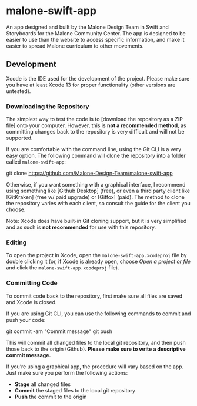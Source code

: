 # malone-swift-app

An app designed and built by the Malone Design Team in Swift and Storyboards for the Malone Community Center. The app is designed to be easier to use than the website to access specific information, and make it easier to spread Malone curriculum to other movements.

## Development

Xcode is the IDE used for the development of the project. Please make sure you have at least Xcode 13 for proper functionality (other versions are untested).

### Downloading the Repository

The simplest way to test the code is to [download the repository as a ZIP file] onto your computer. However, this is **not a recommended method**, as committing changes back to the repository is very difficult and will not be supported.

If you are comfortable with the command line, using the Git CLI is a very easy option. The following command will clone the repository into a folder called `malone-swift-app`:

git clone https://github.com/Malone-Design-Team/malone-swift-app

Otherwise, if you want something with a graphical interface, I recommend using something like [Github Desktop] (free), or even a third party client like [GitKraken] (free w/ paid upgrade) or [Gitfox] (paid). The method to clone the repository varies with each client, so consult the guide for the client you choose. 

Note: Xcode does have built-in Git cloning support, but it is very simplified and as such is **not recommended** for use with this repository.

### Editing

To open the project in Xcode, open the `malone-swift-app.xcodeproj` file by double clicking it (or, if Xcode is already open, choose *Open a project or file* and click the `malone-swift-app.xcodeproj` file).

### Committing Code

To commit code back to the repository, first make sure all files are saved and Xcode is closed.

If you are using Git CLI, you can use the following commands to commit and push your code:

git commit -am "Commit message"
git push

This will commit all changed files to the local git repository, and then push those back to the origin (Github). **Please make sure to write a descriptive commit message.**

If you’re using a graphical app, the procedure will vary based on the app. Just make sure you perform the following actions:

- **Stage** all changed files
- **Commit** the staged files to the local git repository
- **Push** the commit to the origin
